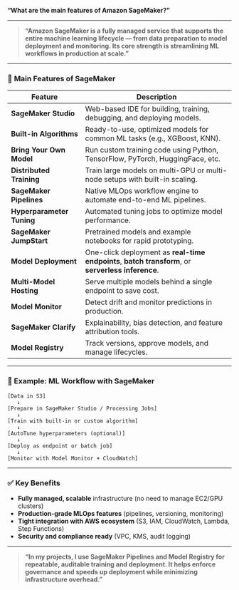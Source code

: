 **“What are the main features of Amazon SageMaker?”**

---

> **“Amazon SageMaker is a fully managed service that supports the entire machine learning lifecycle — from data preparation to model deployment and monitoring. Its core strength is streamlining ML workflows in production at scale.”**

---

### 🧱 **Main Features of SageMaker**

| Feature                   | Description                                                                                        |
| ------------------------- | -------------------------------------------------------------------------------------------------- |
| **SageMaker Studio**      | Web-based IDE for building, training, debugging, and deploying models.                             |
| **Built-in Algorithms**   | Ready-to-use, optimized models for common ML tasks (e.g., XGBoost, KNN).                           |
| **Bring Your Own Model**  | Run custom training code using Python, TensorFlow, PyTorch, HuggingFace, etc.                      |
| **Distributed Training**  | Train large models on multi-GPU or multi-node setups with built-in scaling.                        |
| **SageMaker Pipelines**   | Native MLOps workflow engine to automate end-to-end ML pipelines.                                  |
| **Hyperparameter Tuning** | Automated tuning jobs to optimize model performance.                                               |
| **SageMaker JumpStart**   | Pretrained models and example notebooks for rapid prototyping.                                     |
| **Model Deployment**      | One-click deployment as **real-time endpoints**, **batch transform**, or **serverless inference**. |
| **Multi-Model Hosting**   | Serve multiple models behind a single endpoint to save cost.                                       |
| **Model Monitor**         | Detect drift and monitor predictions in production.                                                |
| **SageMaker Clarify**     | Explainability, bias detection, and feature attribution tools.                                     |
| **Model Registry**        | Track versions, approve models, and manage lifecycles.                                             |

---

### 🧠 Example: ML Workflow with SageMaker

```plaintext
[Data in S3]
   ↓
[Prepare in SageMaker Studio / Processing Jobs]
   ↓
[Train with built-in or custom algorithm]
   ↓
[AutoTune hyperparameters (optional)]
   ↓
[Deploy as endpoint or batch job]
   ↓
[Monitor with Model Monitor + CloudWatch]
```

---

### ✅ **Key Benefits**

* **Fully managed, scalable** infrastructure (no need to manage EC2/GPU clusters)
* **Production-grade MLOps features** (pipelines, versioning, monitoring)
* **Tight integration with AWS ecosystem** (S3, IAM, CloudWatch, Lambda, Step Functions)
* **Security and compliance ready** (VPC, KMS, audit logging)

---

> **“In my projects, I use SageMaker Pipelines and Model Registry for repeatable, auditable training and deployment. It helps enforce governance and speeds up deployment while minimizing infrastructure overhead.”**

